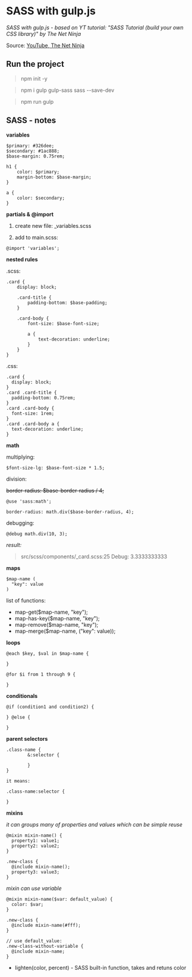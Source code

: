 # SASS with gulp.js
_SASS with gulp.js - based on YT tutorial: "SASS Tutorial (build your own CSS library)" by The Net Ninja_

Source: [YouTube, The Net Ninja](https://www.youtube.com/playlist?list=PL4cUxeGkcC9jxJX7vojNVK-o8ubDZEcNb)

## Run the project
> npm init -y

> npm i gulp gulp-sass sass --save-dev

> npm run gulp

## SASS - notes
**variables**
```
$primary: #326dee;
$secondary: #1ac888;
$base-margin: 0.75rem;

h1 {
    color: $primary;
    margin-bottom: $base-margin;
}

a {
    color: $secondary;
}
```
**partials & @import**

1. create new file: _variables.scss

2. add to main.scss:
```
@import 'variables';
```

**nested rules**

.scss:
```
.card {
    display: block;

    .card-title {
        padding-bottom: $base-padding;
    }

    .card-body {
        font-size: $base-font-size;

        a {
            text-decoration: underline;
        }
    }
}
```

.css:
```
.card {
  display: block;
}
.card .card-title {
  padding-bottom: 0.75rem;
}
.card .card-body {
  font-size: 1rem;
}
.card .card-body a {
  text-decoration: underline;
}
```

**math**

multiplying:
```
$font-size-lg: $base-font-size * 1.5;
```

division:

~~border-radius: $base-border-radius / 4;~~
```
@use 'sass:math';

border-radius: math.div($base-border-radius, 4);
```

debugging:
```
@debug math.div(10, 3);
```
_result:_
>src/scss/components/_card.scss:25 Debug: 3.3333333333

**maps**
```
$map-name (
  "key": value
)
```
list of functions:
* map-get($map-name, "key");
* map-has-key($map-name, "key");
* map-remove($map-name, "key");
* map-merge($map-name, ("key": value));

**loops**
```
@each $key, $val in $map-name {

}
```

```
@for $i from 1 through 9 {

}
```

**conditionals**
```
@if (condition1 and condition2) {

} @else {

}
```

**parent selectors**
```
.class-name {
        &:selector {
        
        }
}

it means:

.class-name:selector {
    
}
```

**mixins**

_it can groups many of properties and values which can be simple reuse_

```
@mixin mixin-name() {
  property1: value1;
  property2: value2;
}

.new-class {
  @include mixin-name();
  property3: value3;
}
```


_mixin can use variable_
```
@mixin mixin-name($var: default_value) {
  color: $var;
}

.new-class {
  @include mixin-name(#fff);
}

// use default_value:
.new-class-without-variable {
  @include mixin-name;
}
```

* lighten(color, percent) - SASS built-in function, takes and retuns color